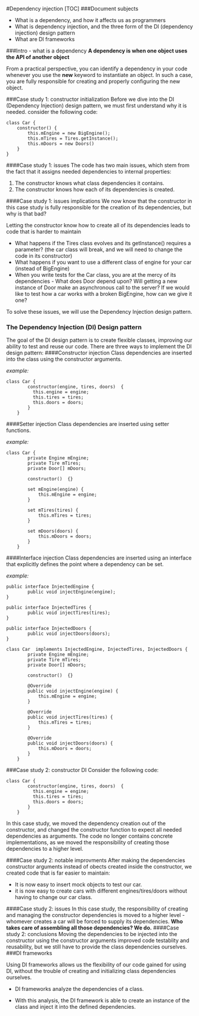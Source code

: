 #Dependency injection
[TOC]
###Document subjects
- What is a dependency, and how it affects us as programmers
- What is dependency injection, and the three form of the DI (dependency injection) design pattern
- What are DI frameworks

###Intro - what is a dependency
**A dependency is when one object uses the API of another object**

From a practical perspective, you can identify a dependency in your code whenever you use the **new**  keyword to instantiate an object.  In such a case, you are fully responsible for creating and properly configuring the new object.

###Case study 1: constructor initialization
Before we dive into the DI (Dependency Injection) design pattern, we must first understand why it is needed. consider the following code:
```
class Car {
	constructor() {
		this.mEngine = new BigEngine();
		this.mTires = Tires.getInstance();
		this.mDoors = new Doors()
	}
}
```

####Case study 1: issues
The code has two main issues, which stem from the fact that it assigns needed dependencies to internal properties:
1. The constructor knows what class dependencies it contains.
2. The constructor knows how each of its dependencies is created.

####Case study 1: issues implications
We now know that the constructor in this case study is fully responsible for the creation of its dependencies, but why is that bad? 

Letting the constructor know how to create all of its dependencies leads to code that is harder to maintain
* What happens if the Tires class evolves and its getInstance() requires a parameter? (the car class will break, and we will need to change the code in its constructor)
* What happens if you want to use a different class of engine for your car (instead of BigEngine)
* When you write tests for the Car class, you are at the mercy of its dependencies - What does Door depend upon? Will getting a new instance of Door make an asynchronous call to the server? If we would like to test how a car works with a broken BigEngine, how can we give it one?

To solve these issues, we will use the Dependency Injection design pattern.

### The Dependency Injection (DI) Design pattern
The goal of the DI design pattern is to create flexible classes, improving our ability to test and reuse our code.
There are three ways to implement the DI design pattern:
####Constructor injection
Class dependencies are inserted into the class using the constructor arguments.

*example:*
```
class Car {
  		constructor(engine, tires, doors)  {
  		  this.engine = engine;
  		  this.tires = tires;
  		  this.doors = doors;
  		}
	}
```
####Setter injection
Class dependencies are inserted using setter functions.

*example:*
```
class Car {
		private Engine mEngine;
		private Tire mTires;
		private Door[] mDoors;

		constructor()  {}

		set mEngine(engine) {
			this.mEngine = engine;
		}
		
		set mTires(tires) {
			this.mTires = tires;
		}
		
		set mDoors(doors) {
			this.mDoors = doors;
		}
	}
```
####Interface injection
Class dependencies are inserted using an interface that explicitly defines the point where a dependency can be set.

*example:*
```
public interface InjectedEngine {
		public void injectEngine(engine);
}

public interface InjectedTires {
		public void injectTires(tires);
}

public interface InjectedDoors {
		public void injectDoors(doors);
}

class Car  implements InjectedEngine, InjectedTires, InjectedDoors {
		private Engine mEngine;
		private Tire mTires;
		private Door[] mDoors;

		constructor()  {}

		@Override
		public void injectEngine(engine) {
			this.mEngine = engine;
		}

		@Override
		public void injectTires(tires) {
			this.mTires = tires;
		}

		@Override
		public void injectDoors(doors) {
			this.mDoors = doors;
		}
	}
```

###Case study 2: constructor DI
Consider the following code:
```
class Car {
  		constructor(engine, tires, doors)  {
  		  this.engine = engine;
  		  this.tires = tires;
  		  this.doors = doors;
  		}
	}
```
In this case study, we moved the dependency creation out of the constructor, and changed the constructor function to expect all needed dependencies as arguments. The code no longer contains concrete implementations, as we moved the responsibility of creating those dependencies to a higher level.

####Case study 2: notable improvments
After making the dependencies constructor arguments instead of obects created inside the constructor, we created code that is far easier to maintain:
* It is now easy to insert mock objects to test our car.
* it is now easy to create cars with different engines/tires/doors without having to change our car class.


####Case study 2: issues
In this case study, the responsibility of creating and managing the constructor dependencies is moved to a higher level - whomever creates a car will be forced to supply its dependencies.
**Who takes care of assembling all those dependencies? We do.**
####Case study 2: conclusions
Moving the dependencies to be  injected into the constructor using the constructor arguments improved code testablity and reusability, but we still have to provide the class dependencies ourselves.
###DI frameworks

Using DI frameworks allows us the flexibility of our code gained for using DI, without the trouble of creating and initializing class dependencies ourselves.

* DI frameworks analyze the dependencies of a class. 

* With this analysis, the DI framework is able to create an instance of the class and inject it into the defined dependencies.
